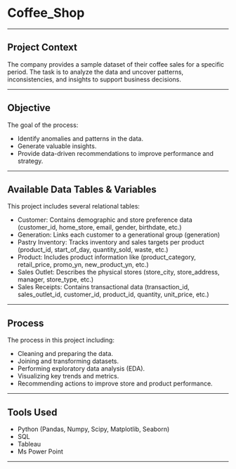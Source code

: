 # Coffee_Shop

---

## Project Context
The company provides a sample dataset of their coffee sales for a specific period. The task is to analyze the data and uncover patterns, inconsistencies, and insights to support business decisions.

---

## Objective
The goal of the process:
- Identify anomalies and patterns in the data.
- Generate valuable insights.
- Provide data-driven recommendations to improve performance and strategy.

---

## Available Data Tables & Variables
This project includes several relational tables:
- Customer: Contains demographic and store preference data (customer_id, home_store, email, gender, birthdate, etc.)
- Generation: Links each customer to a generational group (generation)
- Pastry Inventory: Tracks inventory and sales targets per product (product_id, start_of_day, quantity_sold, waste, etc.)
- Product: Includes product information like (product_category, retail_price, promo_yn, new_product_yn, etc.)
- Sales Outlet: Describes the physical stores (store_city, store_address, manager, store_type, etc.)
- Sales Receipts: Contains transactional data (transaction_id, sales_outlet_id, customer_id, product_id, quantity, unit_price, etc.)

---

## Process
The process in this project including:
- Cleaning and preparing the data.
- Joining and transforming datasets.
- Performing exploratory data analysis (EDA).
- Visualizing key trends and metrics.
- Recommending actions to improve store and product performance.

---

## Tools Used
- Python (Pandas, Numpy, Scipy, Matplotlib, Seaborn)
- SQL
- Tableau
- Ms Power Point

---

